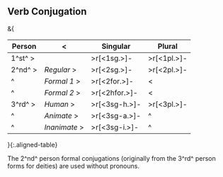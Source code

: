 ## Verb Conjugation

&{

| Person    | <             | Singular      | Plural      |
| --------- | ------------- | ------------- | ----------- |
| 1^st^   > |               | >r[<1sg.>]-   | >r[<1pl.>]- |
| 2^nd^   > | *Regular*   > | >r[<2sg.>]-   | >r[<2pl.>]- |
| ^         | *Formal 1*  > | >r[<2for.>]-  | <           |
| ^         | *Formal 2*  > | >r[<2hfor.>]- | <           |
| 3^rd^   > | *Human*     > | >r[<3sg-h.>]- | >r[<3pl.>]- |
| ^         | *Animate*   > | >r[<3sg-a.>]- | ^           |
| ^         | *Inanimate* > | >r[<3sg-i.>]- | ^           |

}{:.aligned-table}

The 2^nd^ person formal conjugations 
(originally from the 3^rd^ person forms for deities)
are used without pronouns.